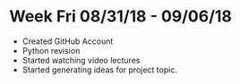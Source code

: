 Week Fri 08/31/18 - 09/06/18
======
* Created GitHub Account
* Python revision
* Started watching video lectures
* Started generating ideas for project topic.
